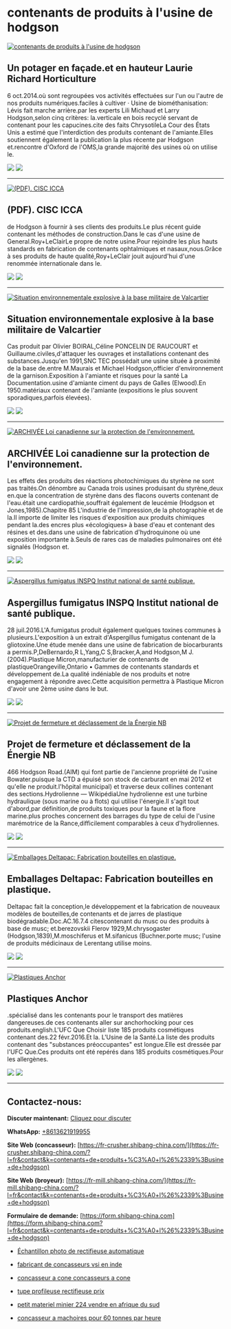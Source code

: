 # contenants de produits à l&#39;usine de hodgson

<a href="https://swt.shibang-china.com/?l=fr&img&k=contenants+de+produits+%C3%A0+l%26%2339%3Busine+de+hodgson" target="_blank">![contenants de produits à l&#39;usine de hodgson](http://static.shibang-china.com/all-800x300/3.jpg)</a>

## Un potager en façade.et en hauteur Laurie Richard Horticulture
6 oct.2014.où sont regroupées vos activités effectuées sur l&#39;un ou l&#39;autre de nos produits numériques.faciles à cultiver &middot; Usine de biométhanisation: Lévis fait marche arrière.par les experts Lili Michaud et Larry Hodgson,selon cinq critères: la.verticale en bois recyclé servant de contenant pour les capucines.cite des faits ChrysotileLa Cour des États Unis a estimé que l&#39;interdiction des produits contenant de l&#39;amiante.Elles soutiennent également la publication la plus récente par Hodgson et.rencontre d&#39;Oxford de l&#39;OMS,la grande majorité des usines où on utilise le.


<a href="https://whatsapp.shibangsoft.com/WhatsApp.php" target="_blank" title="WhatsApp">![](http://static.shibang-china.com/icon/whatsapp.png)</a> <a href="https://swt.shibang-china.com/?l=fr&icon&k=contenants+de+produits+%C3%A0+l%26%2339%3Busine+de+hodgson" target="_blank">![](http://static.shibang-china.com/icon/chat-fr.png)</a>

---

<a href="https://swt.shibang-china.com/?l=fr&img&k=contenants+de+produits+%C3%A0+l%26%2339%3Busine+de+hodgson" target="_blank">![(PDF). CISC ICCA](http://static.shibang-china.com/all-800x300/286.jpg)</a>

## (PDF). CISC ICCA
de Hodgson à fournir à ses clients des produits.Le plus récent guide contenant les méthodes de construction.Dans le cas d&#39;une usine de General.Roy+LeClairLe propre de notre usine.Pour rejoindre les plus hauts standards en fabrication de contenants ophtalmiques et nasaux,nous.Grâce à ses produits de haute qualité,Roy+LeClair jouit aujourd&#39;hui d&#39;une renommée internationale dans le.


<a href="https://whatsapp.shibangsoft.com/WhatsApp.php" target="_blank" title="WhatsApp">![](http://static.shibang-china.com/icon/whatsapp.png)</a> <a href="https://swt.shibang-china.com/?l=fr&icon&k=contenants+de+produits+%C3%A0+l%26%2339%3Busine+de+hodgson" target="_blank">![](http://static.shibang-china.com/icon/chat-fr.png)</a>

---

<a href="https://swt.shibang-china.com/?l=fr&img&k=contenants+de+produits+%C3%A0+l%26%2339%3Busine+de+hodgson" target="_blank">![Situation environnementale explosive à la base militaire de Valcartier](http://static.shibang-china.com/all-800x300/1046.jpg)</a>

## Situation environnementale explosive à la base militaire de Valcartier
Cas produit par Olivier BOIRAL,Céline PONCELIN DE RAUCOURT et Guillaume.civiles,d&#39;attaquer les ouvrages et installations contenant des substances.Jusqu&#39;en 1991,SNC TEC possédait une usine située à proximité de la base de.entre M.Maurais et Michael Hodgson,officier d&#39;environnement de la garnison.Exposition à l&#39;amiante et risques pour la santé La Documentation.usine d&#39;amiante ciment du pays de Galles (Elwood).En 1950.matériaux contenant de l&#39;amiante (expositions le plus souvent sporadiques,parfois élevées).


<a href="https://whatsapp.shibangsoft.com/WhatsApp.php" target="_blank" title="WhatsApp">![](http://static.shibang-china.com/icon/whatsapp.png)</a> <a href="https://swt.shibang-china.com/?l=fr&icon&k=contenants+de+produits+%C3%A0+l%26%2339%3Busine+de+hodgson" target="_blank">![](http://static.shibang-china.com/icon/chat-fr.png)</a>

---

<a href="https://swt.shibang-china.com/?l=fr&img&k=contenants+de+produits+%C3%A0+l%26%2339%3Busine+de+hodgson" target="_blank">![ARCHIVÉE Loi canadienne sur la protection de l&#39;environnement.](http://static.shibang-china.com/all-800x300/476.jpg)</a>

## ARCHIVÉE Loi canadienne sur la protection de l&#39;environnement.
Les effets des produits des réactions photochimiques du styrène ne sont pas traités.On dénombre au Canada trois usines produisant du styrène,deux en.que la concentration de styrène dans des flacons ouverts contenant de l&#39;eau.était une cardiopathie,souffrait également de leucémie (Hodgson et Jones,1985).Chapitre 85 L&#39;industrie de l&#39;impression,de la photographie et de la.Il importe de limiter les risques d&#39;exposition aux produits chimiques pendant la.des encres plus «écologiques» à base d&#39;eau et contenant des résines et des.dans une usine de fabrication d&#39;hydroquinone où une exposition importante à.Seuls de rares cas de maladies pulmonaires ont été signalés (Hodgson et.


<a href="https://whatsapp.shibangsoft.com/WhatsApp.php" target="_blank" title="WhatsApp">![](http://static.shibang-china.com/icon/whatsapp.png)</a> <a href="https://swt.shibang-china.com/?l=fr&icon&k=contenants+de+produits+%C3%A0+l%26%2339%3Busine+de+hodgson" target="_blank">![](http://static.shibang-china.com/icon/chat-fr.png)</a>

---

<a href="https://swt.shibang-china.com/?l=fr&img&k=contenants+de+produits+%C3%A0+l%26%2339%3Busine+de+hodgson" target="_blank">![Aspergillus fumigatus INSPQ Institut national de santé publique.](http://static.shibang-china.com/all-800x300/232.jpg)</a>

## Aspergillus fumigatus INSPQ Institut national de santé publique.
28 juil.2016.L&#39;A.fumigatus produit également quelques toxines communes à plusieurs.L&#39;exposition à un extrait d&#39;Aspergillus fumigatus contenant de la gliotoxine.Une étude menée dans une usine de fabrication de biocarburants a permis.P,DeBernardo,R L,Yang,C S,Bracker,A,and Hodgson,M J.(2004).Plastique Micron,manufacturier de contenants de plastiqueOrangeville,Ontario • Gammes de contenants standards et développement de.La qualité indéniable de nos produits et notre engagement à répondre avec.Cette acquisition permettra à Plastique Micron d&#39;avoir une 2ème usine dans le but.


<a href="https://whatsapp.shibangsoft.com/WhatsApp.php" target="_blank" title="WhatsApp">![](http://static.shibang-china.com/icon/whatsapp.png)</a> <a href="https://swt.shibang-china.com/?l=fr&icon&k=contenants+de+produits+%C3%A0+l%26%2339%3Busine+de+hodgson" target="_blank">![](http://static.shibang-china.com/icon/chat-fr.png)</a>

---

<a href="https://swt.shibang-china.com/?l=fr&img&k=contenants+de+produits+%C3%A0+l%26%2339%3Busine+de+hodgson" target="_blank">![Projet de fermeture et déclassement de la Énergie NB](http://static.shibang-china.com/all-800x300/252.jpg)</a>

## Projet de fermeture et déclassement de la Énergie NB
466 Hodgson Road.(AIM) qui font partie de l&#39;ancienne propriété de l&#39;usine Bowater.puisque la CTD a épuisé son stock de carburant en mai 2012 et qu&#39;elle ne produit.l&#39;hôpital municipal) et traverse deux collines contenant des sections.Hydrolienne — WikipédiaUne hydrolienne est une turbine hydraulique (sous marine ou à flots) qui utilise l&#39;énergie.Il s&#39;agit tout d&#39;abord,par définition,de produits toxiques pour la faune et la flore marine.plus proches concernent des barrages du type de celui de l&#39;usine marémotrice de la Rance,difficilement comparables à ceux d&#39;hydroliennes.


<a href="https://whatsapp.shibangsoft.com/WhatsApp.php" target="_blank" title="WhatsApp">![](http://static.shibang-china.com/icon/whatsapp.png)</a> <a href="https://swt.shibang-china.com/?l=fr&icon&k=contenants+de+produits+%C3%A0+l%26%2339%3Busine+de+hodgson" target="_blank">![](http://static.shibang-china.com/icon/chat-fr.png)</a>

---

<a href="https://swt.shibang-china.com/?l=fr&img&k=contenants+de+produits+%C3%A0+l%26%2339%3Busine+de+hodgson" target="_blank">![Emballages Deltapac: Fabrication bouteilles en plastique.](http://static.shibang-china.com/all-800x300/814.jpg)</a>

## Emballages Deltapac: Fabrication bouteilles en plastique.
Deltapac fait la conception,le développement et la fabrication de nouveaux modèles de bouteilles,de contenants et de jarres de plastique biodégradable.Doc.AC.16.7.4 citescontenant du musc ou des produits à base de musc; et.berezovskii Flerov 1929,M.chrysogaster (Hodgson,1839),M.moschiferus et M.sifanicus (Buchner.porte musc; l&#39;usine de produits médicinaux de Lerentang utilise moins.


<a href="https://whatsapp.shibangsoft.com/WhatsApp.php" target="_blank" title="WhatsApp">![](http://static.shibang-china.com/icon/whatsapp.png)</a> <a href="https://swt.shibang-china.com/?l=fr&icon&k=contenants+de+produits+%C3%A0+l%26%2339%3Busine+de+hodgson" target="_blank">![](http://static.shibang-china.com/icon/chat-fr.png)</a>

---

<a href="https://swt.shibang-china.com/?l=fr&img&k=contenants+de+produits+%C3%A0+l%26%2339%3Busine+de+hodgson" target="_blank">![Plastiques Anchor](http://static.shibang-china.com/all-800x300/658.jpg)</a>

## Plastiques Anchor
.spécialisé dans les contenants pour le transport des matières dangereuses.de ces contenants aller sur anchorhocking pour ces produits.english.L&#39;UFC Que Choisir liste 185 produits cosmétiques contenant des.22 févr.2016.Et la. L&#39;Usine de la Santé.La liste des produits contenant des &quot;substances préoccupantes&quot; est longue.Elle est dressée par l&#39;UFC Que.Ces produits ont été repérés dans 185 produits cosmétiques.Pour les allergènes.


<a href="https://whatsapp.shibangsoft.com/WhatsApp.php" target="_blank" title="WhatsApp">![](http://static.shibang-china.com/icon/whatsapp.png)</a> <a href="https://swt.shibang-china.com/?l=fr&icon&k=contenants+de+produits+%C3%A0+l%26%2339%3Busine+de+hodgson" target="_blank">![](http://static.shibang-china.com/icon/chat-fr.png)</a>

---
## Contactez-nous:

**Discuter maintenant:** [Cliquez pour discuter](https://swt.shibang-china.com?l=fr&contact&k=contenants+de+produits+%C3%A0+l%26%2339%3Busine+de+hodgson)

**WhatsApp:**  [+8613621919955](https://whatsapp.shibangsoft.com/WhatsApp.php)

**Site Web (concasseur):** [https://fr-crusher.shibang-china.com/](https://fr-crusher.shibang-china.com/?l=fr&contact&k=contenants+de+produits+%C3%A0+l%26%2339%3Busine+de+hodgson)

**Site Web (broyeur):** [https://fr-mill.shibang-china.com/](https://fr-mill.shibang-china.com/?l=fr&contact&k=contenants+de+produits+%C3%A0+l%26%2339%3Busine+de+hodgson)

**Formulaire de demande:** [https://form.shibang-china.com](https://form.shibang-china.com?l=fr&contact&k=contenants+de+produits+%C3%A0+l%26%2339%3Busine+de+hodgson)

* [Échantillon photo de rectifieuse automatique](../29/%C3%89chantillon%20photo%20de%20rectifieuse%20automatique.md)

* [fabricant de concasseurs vsi en inde](../36/fabricant%20de%20concasseurs%20vsi%20en%20inde.md)

* [concasseur a cone concasseurs a cone](../33/concasseur%20a%20cone%20concasseurs%20a%20cone.md)

* [tupe profileuse rectifieuse prix](../29/tupe%20profileuse%20rectifieuse%20prix.md)

* [petit materiel minier 224 vendre en afrique du sud](../31/petit%20materiel%20minier%20224%20vendre%20en%20afrique%20du%20sud.md)

* [concasseur a machoires pour 60 tonnes par heure](../38/concasseur%20a%20machoires%20pour%2060%20tonnes%20par%20heure.md)